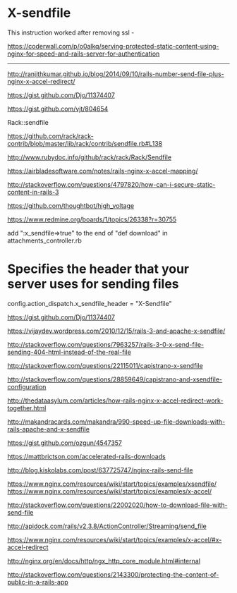 # X-sendfile

This instruction worked after removing ssl -

https://coderwall.com/p/o0alkq/serving-protected-static-content-using-nginx-for-speed-and-rails-server-for-authentication


----------------------------------------

http://ranjithkumar.github.io/blog/2014/09/10/rails-number-send-file-plus-nginx-x-accel-redirect/

https://gist.github.com/Djo/11374407

https://gist.github.com/vjt/804654

Rack::sendfile

https://github.com/rack/rack-contrib/blob/master/lib/rack/contrib/sendfile.rb#L138

http://www.rubydoc.info/github/rack/rack/Rack/Sendfile

https://airbladesoftware.com/notes/rails-nginx-x-accel-mapping/





http://stackoverflow.com/questions/4797820/how-can-i-secure-static-content-in-rails-3

https://github.com/thoughtbot/high_voltage

https://www.redmine.org/boards/1/topics/26338?r=30755

add ":x_sendfile=>true" to the end of "def download" in attachments_controller.rb


# Specifies the header that your server uses for sending files
  config.action_dispatch.x_sendfile_header = "X-Sendfile"


https://gist.github.com/Djo/11374407

https://vijaydev.wordpress.com/2010/12/15/rails-3-and-apache-x-sendfile/

http://stackoverflow.com/questions/7963257/rails-3-0-x-send-file-sending-404-html-instead-of-the-real-file

http://stackoverflow.com/questions/22115011/capistrano-x-sendfile

http://stackoverflow.com/questions/28859649/capistrano-and-xsendfile-configuration


http://thedataasylum.com/articles/how-rails-nginx-x-accel-redirect-work-together.html

http://makandracards.com/makandra/990-speed-up-file-downloads-with-rails-apache-and-x-sendfile

https://gist.github.com/ozgun/4547357

https://mattbrictson.com/accelerated-rails-downloads

http://blog.kiskolabs.com/post/637725747/nginx-rails-send-file

https://www.nginx.com/resources/wiki/start/topics/examples/xsendfile/
https://www.nginx.com/resources/wiki/start/topics/examples/x-accel/


http://stackoverflow.com/questions/22002020/how-to-download-file-with-send-file

http://apidock.com/rails/v2.3.8/ActionController/Streaming/send_file

https://www.nginx.com/resources/wiki/start/topics/examples/x-accel/#x-accel-redirect

http://nginx.org/en/docs/http/ngx_http_core_module.html#internal

http://stackoverflow.com/questions/2143300/protecting-the-content-of-public-in-a-rails-app





